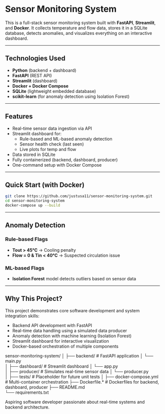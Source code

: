 # Sensor Monitoring System 

This is a full-stack sensor monitoring system built with **FastAPI**, **Streamlit**, and **Docker**. It collects temperature and flow data, stores it in a SQLite database, detects anomalies, and visualizes everything on an interactive dashboard.

---

## Technologies Used

- **Python** (backend + dashboard)
- **FastAPI** (REST API)
- **Streamlit** (dashboard)
- **Docker + Docker Compose**
- **SQLite** (lightweight embedded database)
- **scikit-learn** (for anomaly detection using Isolation Forest)

---

## Features

- Real-time sensor data ingestion via API
- Streamlit dashboard for:
  - Rule-based and ML-based anomaly detection
  - Sensor health check (last seen)
  - Live plots for temp and flow
- Data stored in SQLite
- Fully containerized (backend, dashboard, producer)
- One-command setup with Docker Compose

---

## Quick Start (with Docker)

```bash
git clone https://github.com/justusa11/sensor-monitoring-system.git
cd sensor-monitoring-system
docker-compose up --build
```

---
## Anomaly Detection

### Rule-based Flags
- **Tout > 45°C** → Cooling penalty  
- **Flow = 0 & Tin < 40°C** → Suspected circulation issue

### ML-based Flags
- **Isolation Forest** model detects outliers based on sensor data
---
## Why This Project?

This project demonstrates core software development and system integration skills:

- Backend API development with FastAPI  
- Real-time data handling using a simulated data producer  
- Anomaly detection with machine learning (Isolation Forest)  
- Streamlit dashboard for interactive visualization  
- Docker-based orchestration of multiple components

sensor-monitoring-system/
│
├── backend/            # FastAPI application
│   └── main.py         
│
├── dashboard/          # Streamlit dashboard
│   └── app.py          
│
├── producer/           # Simulates real-time sensor data
│   └── producer.py     
│
├── tests/              # Placeholder for future unit tests
│
├── docker-compose.yml  # Multi-container orchestration
├── Dockerfile.*        # Dockerfiles for backend, dashboard, producer
├── README.md           
└── requirements.txt    


Aspiring software developer passionate about real-time systems and backend architecture.

